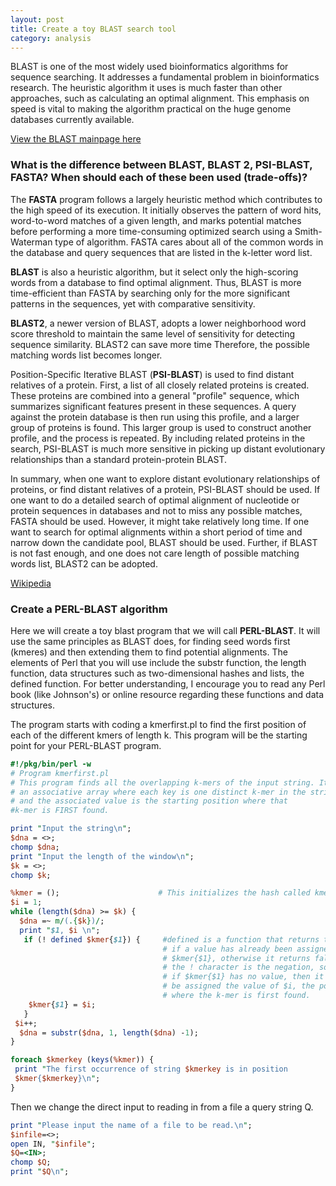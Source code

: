 ```yaml
---
layout: post
title: Create a toy BLAST search tool 
category: analysis
---
```


BLAST is one of the most widely used bioinformatics algorithms for sequence searching. It addresses a fundamental problem in bioinformatics research. The heuristic algorithm it uses is much faster than other approaches, such as calculating an optimal alignment. This emphasis on speed is vital to making the algorithm practical on the huge genome databases currently available. 

[View the BLAST mainpage here](https://blast.ncbi.nlm.nih.gov/Blast.cgi)

### What is the difference between BLAST, BLAST 2, PSI-BLAST, FASTA? When should each of these been used (trade-offs)?

The **FASTA** program follows a largely heuristic method which contributes to the high speed of its execution. It initially observes the pattern of word hits, word-to-word matches of a given length, and marks potential matches before performing a more time-consuming optimized search using a Smith-Waterman type of algorithm. FASTA cares about all of the common words in the database and query sequences that are listed in the k-letter word list. 

**BLAST** is also a heuristic algorithm, but it select only the high-scoring words from a database to find optimal alignment. Thus, BLAST is more time-efficient than FASTA by searching only for the more significant patterns in the sequences, yet with comparative sensitivity.

**BLAST2**, a newer version of BLAST, adopts a lower neighborhood word score threshold to maintain the same level of sensitivity for detecting sequence similarity. BLAST2 can save more time Therefore, the possible matching words list becomes longer. 

Position-Specific Iterative BLAST (**PSI-BLAST**) is used to find distant relatives of a protein. First, a list of all closely related proteins is created. These proteins are combined into a general "profile" sequence, which summarizes significant features present in these sequences. A query against the protein database is then run using this profile, and a larger group of proteins is found. This larger group is used to construct another profile, and the process is repeated. By including related proteins in the search, PSI-BLAST is much more sensitive in picking up distant evolutionary relationships than a standard protein-protein BLAST. 

In summary, when one want to explore distant evolutionary relationships of proteins, or find distant relatives of a protein, PSI-BLAST should be used. If one want to do a detailed search of optimal alignment of nucleotide or protein sequences in databases and not to miss any possible matches, FASTA should be used. However, it might take relatively long time. If one want to search for optimal alignments within a short period of time and narrow down the candidate pool, BLAST should be used. Further, if BLAST is not fast enough, and one does not care length of possible matching words list, BLAST2 can be adopted. 

[Wikipedia](https://en.wikipedia.org/wiki/BLAST)


### Create a PERL-BLAST algorithm

Here we will create a toy blast program that we will call **PERL-BLAST**. It will use the same principles as BLAST does, for finding seed words first (kmeres) and then extending them to find potential alignments. The elements of Perl that you will use include the substr function, the length function, data structures such as two-dimensional hashes and lists, the defined function. For better understanding, I encourage you to read any Perl book (like Johnson's) or online resource regarding these functions and data structures.

The program starts with coding a kmerfirst.pl to find the first position of each of the different kmers of length k. This program will be the starting point for your PERL-BLAST program.

```perl
#!/pkg/bin/perl -w
# Program kmerfirst.pl
# This program finds all the overlapping k-mers of the input string. It builds
# an associative array where each key is one distinct k-mer in the string,
# and the associated value is the starting position where that
#k-mer is FIRST found.  

print "Input the string\n";
$dna = <>;
chomp $dna;
print "Input the length of the window\n"; 
$k = <>;
chomp $k;

%kmer = ();                      # This initializes the hash called kmer.
$i = 1;
while (length($dna) >= $k) {
  $dna =~ m/(.{$k})/; 
  print "$1, $i \n";
   if (! defined $kmer{$1}) {     #defined is a function that returns true
                                  # if a value has already been assigned to
                                  # $kmer{$1}, otherwise it returns false. 
                                  # the ! character is the negation, so
                                  # if $kmer{$1} has no value, then it will
                                  # be assigned the value of $i, the position
                                  # where the k-mer is first found.
    $kmer{$1} = $i;       
   }
 $i++;
  $dna = substr($dna, 1, length($dna) -1);
}

foreach $kmerkey (keys(%kmer)) {
 print "The first occurrence of string $kmerkey is in position 
 $kmer{$kmerkey}\n";
}

```

Then we change the direct input to reading in from a file a query string Q.

```perl
print "Please input the name of a file to be read.\n";
$infile=<>;
open IN, "$infile";
$Q=<IN>;
chomp $Q;
print "$Q\n";
```
